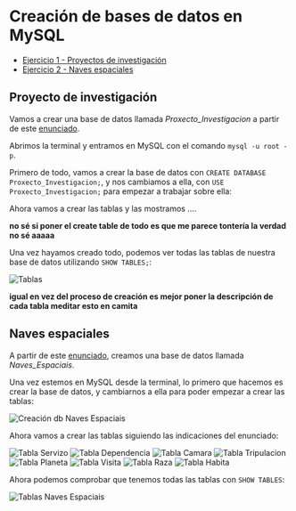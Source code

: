 # Creación de bases de datos en MySQL

- [Ejercicio 1 - Proyectos de investigación](#e1)
- [Ejercicio 2 - Naves espaciales](#e2)

<a name="e1"></a>
## Proyecto de investigación
Vamos a crear una base de datos llamada *Proxecto_Investigacion* a partir de este [enunciado](https://github.com/davidgchaves/first-steps-with-git-and-github-wirtz-asir1-and-dam1/tree/master/exercicios-ddl/1-proxectos-de-investigacion). 

Abrimos la terminal y entramos en MySQL con el comando `mysql -u root -p`. 

Primero de todo, vamos a crear la base de datos con `CREATE DATABASE Proxecto_Investigacion;`, y nos cambiamos a ella, con `USE Proxecto_Investigacion;` para empezar a trabajar sobre ella:



Ahora vamos a crear las tablas y las mostramos ....

**no sé si poner el create table de todo es que me parece tontería la verdad no sé aaaaa** 

Una vez hayamos creado todo, podemos ver todas las tablas de nuestra base de datos utilizando `SHOW TABLES;`: 

![Tablas]()

**igual en vez del proceso de creación es mejor poner la descripción de cada tabla meditar esto en camita** 

<a name="e2"></a>
## Naves espaciales
A partir de este [enunciado](https://github.com/davidgchaves/first-steps-with-git-and-github-wirtz-asir1-and-dam1/tree/master/exercicios-ddl/2-naves-espaciais), creamos una base de datos llamada *Naves_Espaciais*. 

Una vez estemos en MySQL desde la terminal, lo primero que hacemos es crear la base de datos, y cambiarnos a ella para poder empezar a crear las tablas:

![Creación db Naves Espaciais](https://github.com/iriagonzalez25/Bases-de-datos-2/blob/master/Fotos/crear%20naves%20espaciais.png) 

Ahora vamos a crear las tablas siguiendo las indicaciones del enunciado:

![Tabla Servizo](https://github.com/iriagonzalez25/Bases-de-datos-2/blob/master/Fotos/servizo.png) 
![Tabla Dependencia](https://github.com/iriagonzalez25/Bases-de-datos-2/blob/master/Fotos/dependencia.png) 
![Tabla Camara](https://github.com/iriagonzalez25/Bases-de-datos-2/blob/master/Fotos/camara.png) 
![Tabla Tripulacion](https://github.com/iriagonzalez25/Bases-de-datos-2/blob/master/Fotos/tripulacion.png) 
![Tabla Planeta](https://github.com/iriagonzalez25/Bases-de-datos-2/blob/master/Fotos/planeta.png) 
![Tabla Visita](https://github.com/iriagonzalez25/Bases-de-datos-2/blob/master/Fotos/visita.png) 
![Tabla Raza](https://github.com/iriagonzalez25/Bases-de-datos-2/blob/master/Fotos/raza.png) 
![Tabla Habita](https://github.com/iriagonzalez25/Bases-de-datos-2/blob/master/Fotos/habita.png) 

Ahora podemos comprobar que tenemos todas las tablas con `SHOW TABLES`:

![Tablas Naves Espaciais](https://github.com/iriagonzalez25/Bases-de-datos-2/blob/master/Fotos/tablas%20naves%20espaciais.png)

